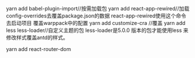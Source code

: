 yarn add babel-plugin-import//按需加载包
yarn add react-app-rewired//加载config-overrides去覆盖package.json的数据
    react-app-rewired使用这个命令去启动项目
    覆盖warppack中的配置
yarn add customize-cra //覆盖
yarn add less less-loader//自定义主题的包
    less-loader是5.0.0 版本的包才能使用less 来修改样式覆盖antd的样式。

yarn add react-router-dom